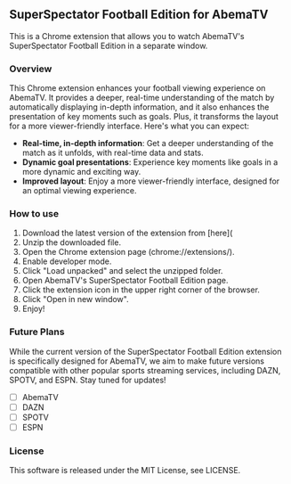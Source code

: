 ## SuperSpectator Football Edition for AbemaTV

This is a Chrome extension that allows you to watch AbemaTV's SuperSpectator Football Edition in a separate window.

### Overview

This Chrome extension enhances your football viewing experience on AbemaTV. It provides a deeper, real-time understanding of the match by automatically displaying in-depth information, and it also enhances the presentation of key moments such as goals. Plus, it transforms the layout for a more viewer-friendly interface. Here's what you can expect:

- **Real-time, in-depth information**: Get a deeper understanding of the match as it unfolds, with real-time data and stats.
- **Dynamic goal presentations**: Experience key moments like goals in a more dynamic and exciting way.
- **Improved layout**: Enjoy a more viewer-friendly interface, designed for an optimal viewing experience.

### How to use

1. Download the latest version of the extension from [here](
2. Unzip the downloaded file.
3. Open the Chrome extension page (chrome://extensions/).
4. Enable developer mode.
5. Click "Load unpacked" and select the unzipped folder.
6. Open AbemaTV's SuperSpectator Football Edition page.
7. Click the extension icon in the upper right corner of the browser.
8. Click "Open in new window".
9. Enjoy!

### Future Plans

While the current version of the SuperSpectator Football Edition extension is specifically designed for AbemaTV, we aim to make future versions compatible with other popular sports streaming services, including DAZN, SPOTV, and ESPN. Stay tuned for updates!

- [ ] AbemaTV
- [ ] DAZN
- [ ] SPOTV
- [ ] ESPN

### License

This software is released under the MIT License, see LICENSE.
